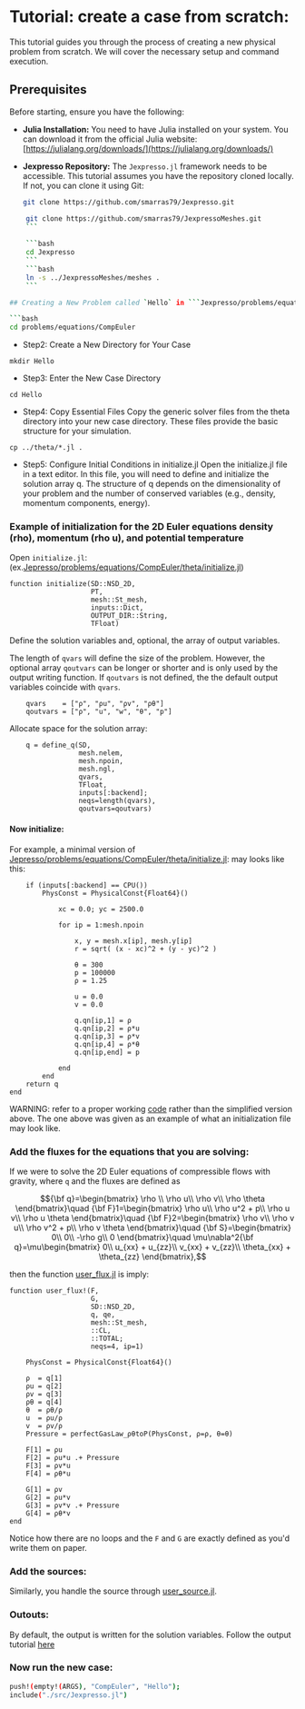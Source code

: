 # Tutorial: create a case from scratch:

This tutorial guides you through the process of creating a new physical problem from scratch. We will cover the necessary setup and command execution.

## Prerequisites

Before starting, ensure you have the following:

* **Julia Installation:** You need to have Julia installed on your system. You can download it from the official Julia website: [https://julialang.org/downloads/](https://julialang.org/downloads/)
* **Jexpresso Repository:** The `Jexpresso.jl` framework needs to be accessible. This tutorial assumes you have the repository cloned locally. If not, you can clone it using Git:

    ```bash
    git clone https://github.com/smarras79/Jexpresso.git
    
    ```

```bash
    git clone https://github.com/smarras79/JexpressoMeshes.git
    ```
    
    ```bash
    cd Jexpresso
    ```
    ```bash
    ln -s ../JexpressoMeshes/meshes .
    ```

## Creating a New Problem called `Hello` in ```Jexpresso/problems/equations/CompEuler/```

```bash
cd problems/equations/CompEuler
```

- Step2: Create a New Directory for Your Case

```
mkdir Hello
```

- Step3: Enter the New Case Directory

```
cd Hello
```

- Step4: Copy Essential Files
Copy the generic solver files from the theta directory into your new case directory. These files provide the basic structure for your simulation.

```
cp ../theta/*.jl .
```

- Step5: Configure Initial Conditions in initialize.jl
Open the initialize.jl file in a text editor. In this file, you will need to define and initialize the solution array q. The structure of q depends on the dimensionality of your problem and the number of conserved variables (e.g., density, momentum components, energy).

### Example of initialization for the 2D Euler equations density (rho), momentum (rho u), and potential temperature

Open `initialize.jl`: (ex.[Jepresso/problems/equations/CompEuler/theta/initialize.jl](https://github.com/smarras79/Jexpresso/blob/master/problems/equations/CompEuler/theta/initialize.jl))

```
function initialize(SD::NSD_2D, 
                    PT, 
                    mesh::St_mesh, 
                    inputs::Dict, 
                    OUTPUT_DIR::String, 
                    TFloat)
```

Define the solution variables and, optional, the array of output variables. 

The length of `qvars` will define the size of the problem. 
However, the optional array `qoutvars` can be longer or shorter and is only used by the output writing function.
If `qoutvars` is not defined, the the default output variables coincide with `qvars`.

```
    qvars    = ["ρ", "ρu", "ρv", "ρθ"]
    qoutvars = ["ρ", "u", "w", "θ", "p"]
```
Allocate space for the solution array:
```
    q = define_q(SD, 
                 mesh.nelem, 
                 mesh.npoin, 
                 mesh.ngl, 
                 qvars, 
                 TFloat, 
                 inputs[:backend]; 
                 neqs=length(qvars), 
                 qoutvars=qoutvars)
```

#### Now initialize:

For example, a minimal version of [Jepresso/problems/equations/CompEuler/theta/initialize.jl](https://github.com/smarras79/Jexpresso/blob/master/problems/equations/CompEuler/theta/initialize.jl): may looks like this:

```
    if (inputs[:backend] == CPU())    
        PhysConst = PhysicalConst{Float64}()
        
            xc = 0.0; yc = 2500.0
        
            for ip = 1:mesh.npoin

                x, y = mesh.x[ip], mesh.y[ip]
                r = sqrt( (x - xc)^2 + (y - yc)^2 )
            
                θ = 300
                p = 100000
                ρ = 1.25

                u = 0.0
                v = 0.0

                q.qn[ip,1] = ρ
                q.qn[ip,2] = ρ*u
                q.qn[ip,3] = ρ*v
                q.qn[ip,4] = ρ*θ
                q.qn[ip,end] = p

            end
        end
    return q
end
```

WARNING: refer to a proper working [code](https://github.com/smarras79/Jexpresso/blob/master/problems/equations/CompEuler/theta/initialize.jl) rather than the simplified version above. The one above was given as an example of what an initialization file may look like.

### Add the fluxes for the equations that you are solving:

If we were to solve the 2D Euler equations of compressible flows with gravity, where `q` and the fluxes are defined as

$${\bf q}=\begin{bmatrix}
\rho \\
\rho u\\
\rho v\\
\rho \theta
\end{bmatrix}\quad {\bf F}1=\begin{bmatrix}
\rho u\\
\rho u^2 + p\\
\rho u v\\
\rho u \theta
\end{bmatrix}\quad {\bf F}2=\begin{bmatrix}
\rho v\\
\rho v u\\
\rho v^2 + p\\
\rho v \theta
\end{bmatrix}\quad {\bf S}=\begin{bmatrix}
0\\
0\\
-\rho g\\
0
\end{bmatrix}\quad \mu\nabla^2{\bf q}=\mu\begin{bmatrix}
0\\
u_{xx} + u_{zz}\\
v_{xx} + v_{zz}\\
\theta_{xx} + \theta_{zz}
\end{bmatrix},$$

then the function [user_flux.jl](https://github.com/smarras79/Jexpresso/blob/master/problems/equations/CompEuler/theta/user_flux.jl) is imply:

```
function user_flux!(F, 
                    G, 
                    SD::NSD_2D, 
                    q, qe,
                    mesh::St_mesh, 
                    ::CL, 
                    ::TOTAL; 
                    neqs=4, ip=1)

    PhysConst = PhysicalConst{Float64}()
    
    ρ  = q[1]
    ρu = q[2]
    ρv = q[3]
    ρθ = q[4]
    θ  = ρθ/ρ
    u  = ρu/ρ
    v  = ρv/ρ
    Pressure = perfectGasLaw_ρθtoP(PhysConst, ρ=ρ, θ=θ)
    
    F[1] = ρu
    F[2] = ρu*u .+ Pressure
    F[3] = ρv*u
    F[4] = ρθ*u

    G[1] = ρv
    G[2] = ρu*v
    G[3] = ρv*v .+ Pressure
    G[4] = ρθ*v
end
```
Notice how there are no loops and the `F` and `G` are exactly defined as you'd write them on paper.

### Add the sources:
Similarly, you handle the source through [user_source.jl](https://github.com/smarras79/Jexpresso/blob/master/problems/equations/CompEuler/theta/user_source.jl).

### Outouts:
By default, the output is written for the solution variables. 
Follow the output tutorial [here](./define_output_variables.md)

### Now run the new case:

```bash
push!(empty!(ARGS), "CompEuler", "Hello");
include("./src/Jexpresso.jl")
```


